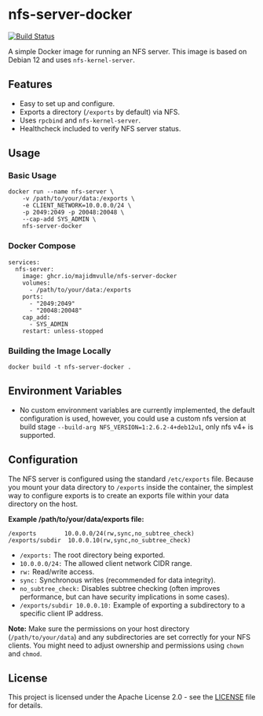 # nfs-server-docker

[![Build Status](https://github.com/majidmvulle/nfs-server-docker/actions/workflows/002-build-and-push-gcr.yaml/badge.svg)](https://github.com/majidmvulle/nfs-server-docker/actions/workflows/002-build-and-push-gcr.yaml)

A simple Docker image for running an NFS server.  This image is based on Debian 12 and uses `nfs-kernel-server`.

## Features

*   Easy to set up and configure.
*   Exports a directory (`/exports` by default) via NFS.
*   Uses `rpcbind` and `nfs-kernel-server`.
*   Healthcheck included to verify NFS server status.

## Usage

### Basic Usage

```shell
docker run --name nfs-server \
    -v /path/to/your/data:/exports \
    -e CLIENT_NETWORK=10.0.0.0/24 \
    -p 2049:2049 -p 20048:20048 \
    --cap-add SYS_ADMIN \
    nfs-server-docker
```

### Docker Compose
```shell
services:
  nfs-server:
    image: ghcr.io/majidmvulle/nfs-server-docker
    volumes:
      - /path/to/your/data:/exports
    ports:
      - "2049:2049"
      - "20048:20048"
    cap_add:
      - SYS_ADMIN
    restart: unless-stopped
```

### Building the Image Locally
```shell
docker build -t nfs-server-docker .
```

## Environment Variables
* No custom environment variables are currently implemented, the default configuration is used, however, you could use a custom nfs version at build stage `--build-arg NFS_VERSION=1:2.6.2-4+deb12u1`, only nfs v4+ is supported.

## Configuration
The NFS server is configured using the standard `/etc/exports` file. Because you mount your data directory to `/exports` inside the container, the simplest way to configure exports is to create an exports file within your data directory on the host.

**Example /path/to/your/data/exports file:**
```shell
/exports        10.0.0.0/24(rw,sync,no_subtree_check)
/exports/subdir  10.0.0.10(rw,sync,no_subtree_check)
```
* `/exports:` The root directory being exported. 
* `10.0.0.0/24:` The allowed client network CIDR range. 
* `rw:` Read/write access. 
* `sync:` Synchronous writes (recommended for data integrity). 
* `no_subtree_check:` Disables subtree checking (often improves performance, but can have security implications in some cases). 
* `/exports/subdir 10.0.0.10:` Example of exporting a subdirectory to a specific client IP address.

**Note:** Make sure the permissions on your host directory (`/path/to/your/data`) and any subdirectories are set correctly for your NFS clients. You might need to adjust ownership and permissions using `chown` and `chmod`.

## License
This project is licensed under the Apache License 2.0 - see the [LICENSE](LICENSE) file for details.
